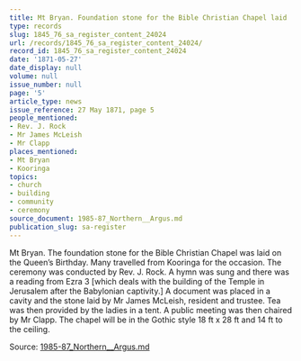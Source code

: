 ```yaml
---
title: Mt Bryan. Foundation stone for the Bible Christian Chapel laid
type: records
slug: 1845_76_sa_register_content_24024
url: /records/1845_76_sa_register_content_24024/
record_id: 1845_76_sa_register_content_24024
date: '1871-05-27'
date_display: null
volume: null
issue_number: null
page: '5'
article_type: news
issue_reference: 27 May 1871, page 5
people_mentioned:
- Rev. J. Rock
- Mr James McLeish
- Mr Clapp
places_mentioned:
- Mt Bryan
- Kooringa
topics:
- church
- building
- community
- ceremony
source_document: 1985-87_Northern__Argus.md
publication_slug: sa-register
---
```


Mt Bryan.  The foundation stone for the Bible Christian Chapel was laid on the Queen’s Birthday.  Many travelled from Kooringa for the occasion.  The ceremony was conducted by Rev. J. Rock.  A hymn was sung and there was a reading from Ezra 3 [which deals with the building of the Temple in Jerusalem after the Babylonian captivity.]  A document was placed in a cavity and the stone laid by Mr James McLeish, resident and trustee.  Tea was then provided by the ladies in a tent.  A public meeting was then chaired by Mr Clapp.  The chapel will be in the Gothic style 18 ft x 28 ft and 14 ft to the ceiling.

Source: [1985-87_Northern__Argus.md](/downloads/markdown/1985-87_Northern__Argus.md)
